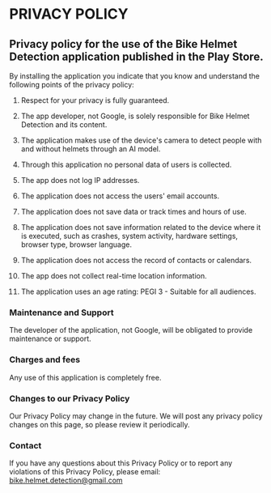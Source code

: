 # PRIVACY POLICY

## Privacy policy for the use of the **Bike Helmet Detection** application published in the Play Store.

By installing the application you indicate that you know and understand the following points of the privacy policy:

1. Respect for your privacy is fully guaranteed.

2. The app developer, not Google, is solely responsible for Bike Helmet Detection and its content.

3. The application makes use of the device's camera to detect people with and without helmets through an AI model.

4. Through this application no personal data of users is collected.

5. The app does not log IP addresses.

6. The application does not access the users' email accounts.

7. The application does not save data or track times and hours of use.

8. The application does not save information related to the device where it is executed, such as crashes, system activity, hardware settings, browser type, browser language.

9. The application does not access the record of contacts or calendars.

10. The app does not collect real-time location information.

11. The application uses an age rating: PEGI 3 - Suitable for all audiences.

### Maintenance and Support
The developer of the application, not Google, will be obligated to provide maintenance or support.

### Charges and fees
Any use of this application is completely free.

### Changes to our Privacy Policy
Our Privacy Policy may change in the future. We will post any privacy policy changes on this page, so please review it periodically.

### Contact
If you have any questions about this Privacy Policy or to report any violations of this Privacy Policy, please email: bike.helmet.detection@gmail.com